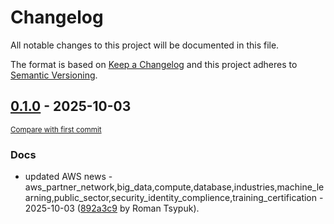 # Changelog

All notable changes to this project will be documented in this file.

The format is based on [Keep a Changelog](http://keepachangelog.com/en/1.0.0/)
and this project adheres to [Semantic Versioning](http://semver.org/spec/v2.0.0.html).

<!-- insertion marker -->
## [0.1.0](https://github.com/tsypuk/aws-news/releases/tag/ver-2025-10-030.1.0) - 2025-10-03

<small>[Compare with first commit](https://github.com/tsypuk/aws-news/compare/f057835ea14284d3d2e303a0ff3baa2d39f6c057...ver-2025-10-03)</small>

### Docs

- updated AWS news - aws_partner_network,big_data,compute,database,industries,machine_learning,public_sector,security_identity_complience,training_certification - 2025-10-03 ([892a3c9](https://github.com/tsypuk/aws-news/commit/892a3c9f1c9a8163856b5addc1dbd287610e39f8) by Roman Tsypuk).

